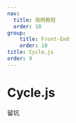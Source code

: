 ```yaml
---
nav:
  title: 简明教程
  order: 10
group:
	title: Front-End
	order: 10
title: Cycle.js
order: 9
---
```


# Cycle.js

留坑

